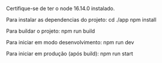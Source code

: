 Certifique-se de ter o node 16.14.0 instalado.

Para instalar as dependencias do projeto:
    cd ./app
    npm install

Para buildar o projeto:
    npm run build

Para iniciar em modo desenvolvimento:
    npm run dev

Para iniciar em produção (após build):
    npm run start
